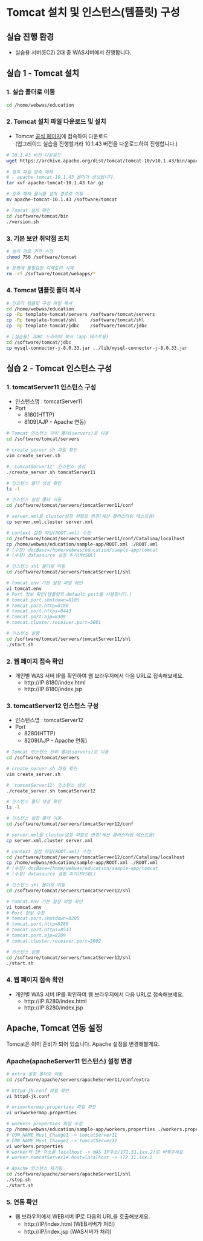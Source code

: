 # Tomcat 설치 및 인스턴스(템플릿) 구성

## 실습 진행 환경

- 실습용 서버(EC2) 2대 중 WAS서버에서 진행합니다.

## 실습 1 - Tomcat 설치

### 1. 실습 폴더로 이동

```bash
cd /home/webwas/education
```

### 2. Tomcat 설치 파일 다운로드 및 설치

- Tomcat [공식 페이지](https://tomcat.apache.org)에 접속하여 다운로드  
  (업그레이드 실습을 진행할거라 10.1.43 버전을 다운로드하여 진행합니다.)

```bash
# 10.1.43 버전 다운로드
wget https://archive.apache.org/dist/tomcat/tomcat-10/v10.1.43/bin/apache-tomcat-10.1.43.tar.gz

# 설치 파일 압축 해제
# - apache-tomcat-10.1.43 폴더가 생성됩니다.
tar xvf apache-tomcat-10.1.43.tar.gz

# 압축 해제 폴더를 설치 경로로 이동
mv apache-tomcat-10.1.43 /software/tomcat

# Tomcat 설치 확인
cd /software/tomcat/bin
./version.sh
```

### 3. 기본 보안 취약점 조치

```bash
# 설치 경로 권한 수정
chmod 750 /software/tomcat

# 운영에 불필요한 디렉토리 삭제
rm -rf /software/tomcat/webapps/*
```

### 4. Tomcat 템플릿 폴더 복사

```bash
# 인프라 템플릿 구성 파일 복사
cd /home/webwas/education
cp -Rp template-tomcat/servers /software/tomcat/servers
cp -Rp template-tomcat/shl     /software/tomcat/shl
cp -Rp template-tomcat/jdbc    /software/tomcat/jdbc

# [실습용] JDBC 드라이버 복사 (app 테스트용)
cd /software/tomcat/jdbc
cp mysql-connector-j-8.0.33.jar ../lib/mysql-connector-j-8.0.33.jar
```

## 실습 2 - Tomcat 인스턴스 구성

### 1. tomcatServer11 인스턴스 구성

- 인스턴스명 : tomcatServer11
- Port
  - 8180(HTTP)
  - 8109(AJP - Apache 연동)

```bash
# Tomcat 인스턴스 관리 폴더(servers)로 이동
cd /software/tomcat/servers

# create_server.sh 파일 확인
vim create_server.sh

# 'tomcatServer11' 인스턴스 생성
./create_server.sh tomcatServer11

# 인스턴스 폴더 생성 확인
ls -l 

# 인스턴스 설정 폴더 이동
cd /software/tomcat/servers/tomcatServer11/conf

# server.xml을 cluster설정 파일로 변경(세션 클러스터링 테스트용)
cp server.xml.cluster server.xml

# context 설정 파일(ROOT.xml) 수정
cd /software/tomcat/servers/tomcatServer11/conf/Catalina/localhost
cp /home/webwas/education/sample-app/ROOT.xml ./ROOT.xml
# (수정) docBase=/home/webwas/education/sample-app/tomcat
# (수정) datasource 설정 추가(MYSQL)

# 인스턴스 shl 폴더로 이동
cd /software/tomcat/servers/tomcatServer11/shl

# tomcat.env 기본 설정 파일 확인
vi tomcat.env
# Port 정보 확인(템플릿의 default port를 사용합니다.)
# tomcat.port.shutdown=8105
# tomcat.port.http=8180
# tomcat.port.https=8443
# tomcat.port.ajp=8309
# tomcat.cluster.receiver.port=5001

# 인스턴스 실행
cd /software/tomcat/servers/tomcatServer11/shl
./start.sh
```

### 2. 웹 페이지 접속 확인

- 개인별 WAS 서버 IP를 확인하여 웹 브라우저에서 다음 URL로 접속해보세요.
  - http://IP:8180/index.html
  - http://IP:8180/index.jsp

### 3. tomcatServer12 인스턴스 구성

- 인스턴스명 : tomcatServer12
- Port
  - 8280(HTTP)
  - 8209(AJP - Apache 연동)

```bash
# Tomcat 인스턴스 관리 폴더(servers)로 이동
cd /software/tomcat/servers

# create_server.sh 파일 확인
vim create_server.sh

# 'tomcatServer12' 인스턴스 생성
./create_server.sh tomcatServer12

# 인스턴스 폴더 생성 확인
ls -l 

# 인스턴스 설정 폴더 이동
cd /software/tomcat/servers/tomcatServer12/conf

# server.xml을 cluster설정 파일로 변경(세션 클러스터링 테스트용)
cp server.xml.cluster server.xml

# context 설정 파일(ROOT.xml) 수정
cd /software/tomcat/servers/tomcatServer12/conf/Catalina/localhost
cp /home/webwas/education/sample-app/ROOT.xml ./ROOT.xml
# (수정) docBase=/home/webwas/education/sample-app/tomcat
# (수정) datasource 설정 추가(MYSQL)

# 인스턴스 shl 폴더로 이동
cd /software/tomcat/servers/tomcatServer12/shl

# tomcat.env 기본 설정 파일 확인
vi tomcat.env
# Port 정보 수정
# tomcat.port.shutdown=8205
# tomcat.port.http=8280
# tomcat.port.https=8543
# tomcat.port.ajp=8209
# tomcat.cluster.receiver.port=5002

# 인스턴스 실행
cd /software/tomcat/servers/tomcatServer12/shl
./start.sh
```

### 4. 웹 페이지 접속 확인

- 개인별 WAS 서버 IP를 확인하여 웹 브라우저에서 다음 URL로 접속해보세요.
  - http://IP:8280/index.html
  - http://IP:8280/index.jsp

## Apache, Tomcat 연동 설정

Tomcat은 이미 준비가 되어 있습니다. Apache 설정을 변경해볼게요.

### Apache(apacheServer11 인스턴스) 설정 변경

```bash
# extra 설정 폴더로 이동
cd /software/apache/servers/apacheServer11/conf/extra

# httpd-jk.conf 파일 확인
vi httpd-jk.conf

# uriworkermap.properties 파일 확인
vi uriworkermap.properties

# workers.properties 파일 수정
cp /home/webwas/education/sample-app/workers.properties ./workers.properties
# CON_NAME_Must_Change1 -> tomcatServer11
# CON_NAME_Must_Change2 -> tomcatServer12
vi workers.properties
# worker의 IP 주소를 localhost -> WAS IP주소(172.31.1xx.2)로 바꿔주세요
# worker.tomcatServer1#.host=localhost -> 172.31.1xx.2

# Apache 인스턴스 재기동
cd /software/apache/servers/apacheServer11/shl
./stop.sh
./start.sh
```

### 5. 연동 확인

- 웹 브라우저에서 WEB서버 IP로 다음의 URL을 호출해보세요.
  - http://IP/index.html  (WEB서버가 처리)
  - http://IP/index.jsp   (WAS서버가 처리)
